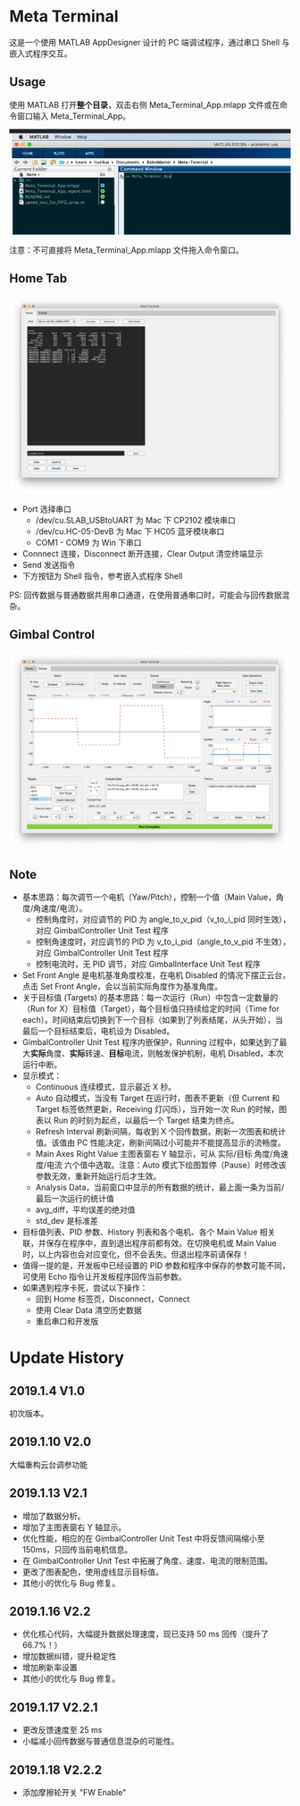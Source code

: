 # Meta Terminal

这是一个使用 MATLAB AppDesigner 设计的 PC 端调试程序，通过串口 Shell 与嵌入式程序交互。

## Usage
使用 MATLAB 打开**整个目录**，双击右侧 Meta_Terminal_App.mlapp 文件或在命令窗口输入 Meta_Terminal_App。

![Usage](res/Usage.png)

注意：不可直接将 Meta_Terminal_App.mlapp 文件拖入命令窗口。


## Home Tab

![Home Tab](res/Home.png)

* Port 选择串口
    * /dev/cu.SLAB_USBtoUART 为 Mac 下 CP2102 模块串口
    * /dev/cu.HC-05-DevB 为 Mac 下 HC05 蓝牙模块串口
    * COM1 - COM9 为 Win 下串口
* Connnect 连接，Disconnect 断开连接，Clear Output 清空终端显示
* Send 发送指令
* 下方按钮为 Shell 指令，参考嵌入式程序 Shell

PS: 回传数据与普通数据共用串口通道，在使用普通串口时，可能会与回传数据混杂。

## Gimbal Control

![Gimbal Control](res/Gimbal-V2.2.png)

## Note
* 基本思路：每次调节一个电机（Yaw/Pitch），控制一个值（Main Value，角度/角速度/电流）。
    * 控制角度时，对应调节的 PID 为 angle_to_v_pid（v_to_i_pid 同时生效），对应 GimbalController Unit Test 程序
    * 控制角速度时，对应调节的 PID 为 v_to_i_pid（angle_to_v_pid 不生效），对应 GimbalController Unit Test 程序
    * 控制电流时，无 PID 调节，对应 GimbalInterface Unit Test 程序
* Set Front Angle 是电机基准角度校准，在电机 Disabled 的情况下摆正云台，点击 Set Front Angle，会以当前实际角度作为基准角度。
* 关于目标值 (Targets) 的基本思路：每一次运行（Run）中包含一定数量的（Run for X）目标值（Target），每个目标值只持续给定的时间（Time for each）。时间结束后切换到下一个目标（如果到了列表结尾，从头开始），当最后一个目标结束后，电机设为 Disabled。
* GimbalController Unit Test 程序内嵌保护，Running 过程中，如果达到了最大**实际**角度、**实际**转速、**目标**电流，则触发保护机制，电机 Disabled，本次运行中断。
* 显示模式：
    * Continuous 连续模式，显示最近 X 秒。
    * Auto 自动模式，当没有 Target 在运行时，图表不更新（但 Current 和 Target 标签依然更新，Receiving 灯闪烁），当开始一次 Run 的时候，图表以 Run 的时刻为起点，以最后一个 Target 结束为终点。
    * Refresh Interval 刷新间隔，每收到 X 个回传数据，刷新一次图表和统计值。该值由 PC 性能决定，刷新间隔过小可能并不能提高显示的流畅度。
    * Main Axes Right Value 主图表窗右 Y 轴显示，可从 实际/目标 角度/角速度/电流 六个值中选取。注意：Auto 模式下绘图暂停（Pause）时修改该参数无效，重新开始运行后才生效。
    * Analysis Data，当前窗口中显示的所有数据的统计，最上面一条为当前/最后一次运行的统计值
    * avg_diff，平均误差的绝对值
    * std_dev 是标准差
* 目标值列表、PID 参数、History 列表和各个电机、各个 Main Value 相关联，并保存在程序中，直到退出程序前都有效。在切换电机或 Main Value 时，以上内容也会对应变化，但不会丢失。但退出程序前请保存！
* 值得一提的是，开发板中已经设置的 PID 参数和程序中保存的参数可能不同，可使用 Echo 指令让开发板程序回传当前参数。
* 如果遇到程序卡死，尝试以下操作：
    * 回到 Home 标签页，Disconnect，Connect
    * 使用 Clear Data 清空历史数据
    * 重启串口和开发版

# Update History

## 2019.1.4 V1.0
初次版本。

## 2019.1.10 V2.0
大幅重构云台调参功能

## 2019.1.13 V2.1
* 增加了数据分析。
* 增加了主图表窗右 Y 轴显示。
* 优化性能，相应的在 GimbalController Unit Test 中将反馈间隔缩小至 150ms，只回传当前电机信息。
* 在 GimbalController Unit Test 中拓展了角度、速度、电流的限制范围。
* 更改了图表配色，使用虚线显示目标值。
* 其他小的优化与 Bug 修复。

## 2019.1.16 V2.2
* 优化核心代码，大幅提升数据处理速度，现已支持 50 ms 回传（提升了66.7%！）
* 增加数据纠错，提升稳定性
* 增加刷新率设置
* 其他小的优化与 Bug 修复。

## 2019.1.17 V2.2.1
* 更改反馈速度至 25 ms
* 小幅减小回传数据与普通信息混杂的可能性。

## 2019.1.18 V2.2.2
* 添加摩擦轮开关 "FW Enable"